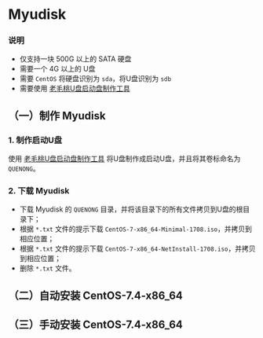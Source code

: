 # Myudisk


### 说明
* 仅支持一块 500G 以上的 SATA 硬盘
* 需要一个 4G 以上的 U盘
* 需要 `CentOS` 将硬盘识别为 `sda`，将U盘识别为 `sdb`
* 需要使用 [老毛桃U盘启动盘制作工具](http://laomaotao.net/down/2016/1015/4932.html)


## （一）制作 Myudisk


### 1. 制作启动U盘
使用 [老毛桃U盘启动盘制作工具](http://laomaotao.net/down/2016/1015/4932.html) 将U盘制作成启动U盘，并且将其卷标命名为 `QUENONG`。


### 2. 下载 Myudisk
* 下载 Myudisk 的 `QUENONG` 目录，并将该目录下的所有文件拷贝到U盘的根目录下；
* 根据 `*.txt` 文件的提示下载 `CentOS-7-x86_64-Minimal-1708.iso`，并拷贝到相应位置；
* 根据 `*.txt` 文件的提示下载 `CentOS-7-x86_64-NetInstall-1708.iso`，并拷贝到相应位置；
* 删除 `*.txt` 文件。


## （二）自动安装 CentOS-7.4-x86_64


## （三）手动安装 CentOS-7.4-x86_64
